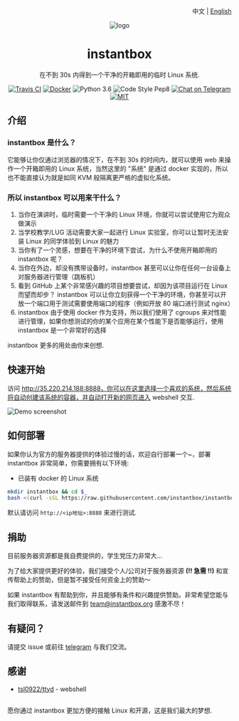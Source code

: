 <p align="right">中文 | <a href="../README.md">English</a></p>

<div align="center">

![logo](https://user-images.githubusercontent.com/5880908/53614582-6ebdfc80-3ba8-11e9-819e-d96a3f7c22f0.png)

# instantbox

在不到 30s 内得到一个干净的开箱即用的临时 Linux 系统.

[![Travis CI](https://badgen.net/travis/instantbox/instantbox)](https://travis-ci.com/instantbox/instantbox)
[![Docker](https://badgen.net/badge//instantbox%2Finstantbox?icon=docker)](https://hub.docker.com/r/instantbox/instantbox)
![Python 3.6](https://badgen.net/badge/python/3.6/3776ab)
![Code Style Pep8](https://badgen.net/badge/code%20style/pep8/ffd343)
[![Chat on Telegram](https://badgen.net/badge/chat/on%20telegram/0088cc)](https://t.me/joinchat/HtYtxRSerOwrMLg_2_wZTQ)
[![MIT](https://badgen.net/badge/license/MIT/3da639)](LICENSE)

</div>


## 介绍

### instantbox 是什么？

它能够让你仅通过浏览器的情况下，在不到 30s 的时间内，就可以使用 web 来操作一个开箱即用的 Linux 系统，当然这里的 "系统" 是通过 docker 实现的，所以也不能直接认为就是如同 KVM 般隔离更严格的虚拟化系统。


### 所以 instantbox 可以用来干什么？

1. 当你在演讲时，临时需要一个干净的 Linux 环境，你就可以尝试使用它为观众做演示
2. 当学校教学/LUG 活动需要大家一起进行 Linux 实验室，你可以让暂时无法安装 Linux 的同学体验到 Linux 的魅力
3. 当你有了一个灵感，想要在干净的环境下尝试，为什么不使用开箱即用的 instantbox 呢？
4. 当你在外边，却没有携带设备时，instantbox 甚至可以让你在任何一台设备上对服务器进行管理（跳板机）
5. 看到 GitHub 上某个非常感兴趣的项目想要尝试，却因为该项目运行在 Linux 而望而却步？ instantbox 可以让你立刻获得一个干净的环境，你甚至可以开放一个端口用于测试需要使用端口的程序（例如开放 80 端口进行测试 nginx）
6. instantbox 由于使用 docker 作为支持，所以我们使用了 cgroups 来对性能进行管理，如果你想测试的你的某个应用在某个性能下是否能够运行，使用 instantbox 是一个非常好的选择

instantbox 更多的用处由你来创想.


## 快速开始

访问 http://35.220.214.188:8888，你可以在这里选择一个喜欢的系统，然后系统将自动创建该系统的容器，并自动打开新的网页进入 webshell 交互.

![Demo screenshot](https://user-images.githubusercontent.com/5880908/53613565-6237a500-3ba4-11e9-9e39-8ea48cee73ee.png)


## 如何部署

如果你认为官方的服务器提供的体验过慢的话，欢迎自行部署一个~，部署 instantbox 非常简单，你需要拥有以下环境:

* 已装有 docker 的 Linux 系统

```bash
mkdir instantbox && cd $_
bash <(curl -sSL https://raw.githubusercontent.com/instantbox/instantbox/master/init.sh)
```

默认请访问 `http://<ip地址>:8888` 来进行测试.


## 捐助

目前服务器资源都是我自费提供的，学生党压力非常大...

为了给大家提供更好的体验，我们接受个人/公司对于服务器资源 **(!! 急需 !!)** 和宣传帮助上的赞助，但是暂不接受任何资金上的赞助～

如果 instantbox 有帮助到你，并且能够有条件和兴趣提供赞助。非常希望您能与我们取得联系，请发送邮件到 team@instantbox.org 感激不尽！


## 有疑问？

请提交 issue 或前往 [telegram](https://t.me/joinchat/HtYtxRSerOwrMLg_2_wZTQ) 与我们交流。


## 感谢

* [tsl0922/ttyd](https://github.com/tsl0922/ttyd) - webshell


## 
愿你通过 instantbox 更加方便的接触 Linux 和开源，这是我们最大的梦想.
